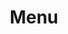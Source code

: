 ---
layout: menu
title: Menu

header:
  title: false
footer: 
  social: false 

permalink: /menu/

list:
- name: "Me"
  items:
    - name: "About"
      label: "Me"
      link:
        internal: /about/
    - name: "Ideas"
      label: "💡"
      link:
        internal: /ideas/
    - name: "Now"
      label: "What’s new?"
      link:
        internal: /now/
- name: "My blog"
  items:
    - name: "All posts"
      collection: "allPosts"
      link:
        internal: /all/
    - name: "Writing"
      collection: "blogpost"
      link:
        internal: /blogposts/
    - name: "Weeknotes"
      collection: "weeknote"
      link:
        internal: /weeknotes/
    - name: "Notes"
      collection: "note"
      link:
        internal: /notes/
    - name: "Lists"
      collection: "list"
      link:
        internal: /lists/
    - name: "Photos"
      collection: "photo"
      link:
        internal: /photos/
    - name: "Music"
      collection: "music"
      link:
        internal: /music/
    - name: "Games"
      collection: "game"
      link:
        internal: /games/
    - name: "Replies"
      collection: "reply"
      link:
        internal: /replies/
    - name: "Reposts"
      collection: "share"
      link:
        internal: /reposts/
- name: "Subscribe"
  items:
    - name: "RSS feeds"
      label: "10 feeds"
      link:
        internal: /feeds/
- name: "Other"
  items:
    - name: "Goals"
      label: "🎯"
      link:
        internal: /goals/
    - name: "Wishlist"
      label: "🛒"
      link:
        internal: /wishlist/
- name: "Elsewhere"
  items:
    - name: "Mastodon"
      label: "@johnpeart@mastodon.social"
      link:
        external: https://mastodon.social/@johnpeart
    - name: "Bluesky"
      label: "@johnpe.art"
      link:
        external: https://bsky.app/profile/johnpe.art
    - name: "LinkedIn"
      label: "@jrpeart"
      link:
        external: https://linkedin.com/in/jrpeart
    - name: "Github"
      label: "@johnpeart"
      link:
        external: https://github.com/johnpeart
---